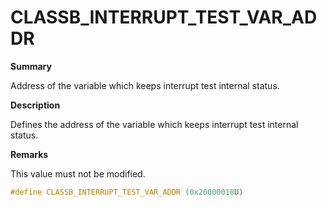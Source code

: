 # CLASSB_INTERRUPT_TEST_VAR_ADDR

**Summary**

Address of the variable which keeps interrupt test internal status.

**Description**

Defines the address of the variable which keeps interrupt test internal status.

**Remarks**

This value must not be modified.

```c
#define CLASSB_INTERRUPT_TEST_VAR_ADDR (0x20000018U)
```

